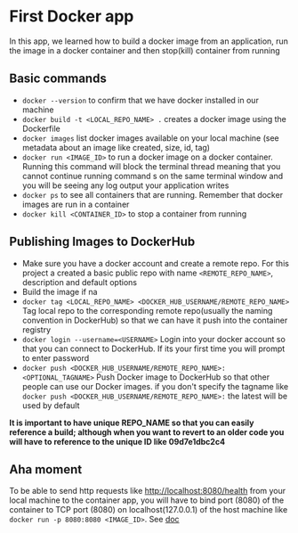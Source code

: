 # First Docker app

In this app, we learned how to build a docker image from an application, run the image in a docker container and then stop(kill) container from running

## Basic commands

- `docker --version` to confirm that we have docker installed in our machine
- `docker build -t <LOCAL_REPO_NAME> .` creates a docker image using the Dockerfile
- `docker images` list docker images available on your local machine (see metadata about an image like created, size, id, tag)
- `docker run <IMAGE_ID>` to run a docker image on a docker container. Running this command will block the terminal thread meaning that you cannot continue running command s on the same terminal window and you will be seeing any log output your application writes
- `docker ps` to see all containers that are running. Remember that docker images are run in a container
- `docker kill <CONTAINER_ID>` to stop a container from running

## Publishing Images to DockerHub

- Make sure you have a docker account and create a remote repo. For this project a created a basic public repo with name `<REMOTE_REPO_NAME>`, description and default options
- Build the image if na
- `docker tag <LOCAL_REPO_NAME> <DOCKER_HUB_USERNAME/REMOTE_REPO_NAME>` Tag local repo to the corresponding remote repo(usually the naming convention in DockerHub) so that we can have it push into the container registry
- `docker login --username=<USERNAME>` Login into your docker account so that you can connect to DockerHub. If its your first time you will prompt to enter password
- `docker push <DOCKER_HUB_USERNAME/REMOTE_REPO_NAME>:<OPTIONAL_TAGNAME>` Push Docker image to DockerHub so that other people can use our Docker images. if you don't specify the tagname like `docker push <DOCKER_HUB_USERNAME/REMOTE_REPO_NAME>:` the latest will be used by default

**It is important to have unique REPO_NAME so that you can easily reference a build; although when you want to revert to an older code you will have to reference to the unique ID like 09d7e1dbc2c4**

## Aha moment

To be able to send http requests like [http://localhost:8080/health](http://localhost:8080/health) from your local machine to the container app, you will have to bind port (8080) of the container to TCP port (8080) on localhost(127.0.0.1) of the host machine like `docker run -p 8080:8080 <IMAGE_ID>`. See [doc](https://docs.docker.com/engine/reference/commandline/run/#publish-or-expose-port--p---expose)
